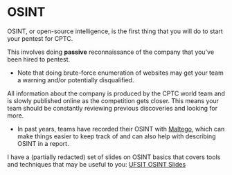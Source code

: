# OSINT

OSINT, or open-source intelligence, is the first thing that you will do to start your pentest for CPTC.

This involves doing **passive** reconnaissance of the company that you've been hired to pentest. 
* Note that doing brute-force enumeration of websites may get your team a warning and/or potentially disqualified. 

All information about the company is produced by the CPTC world team and is slowly published online as the competition gets closer. This means your team should be constantly reviewing previous discoveries and looking for more.
* In past years, teams have recorded their OSINT with [Maltego](https://www.maltego.com/), which can make things easier to keep track of and can also help with describing OSINT in a report. 
 
I have a (partially redacted) set of slides on OSINT basics that covers tools and techniques that may be useful to you: [UFSIT OSINT Slides](https://hackback.zip/2024/02/01/OSINT.html)
